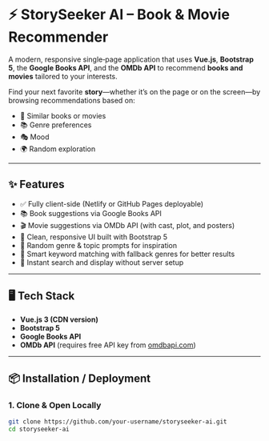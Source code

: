 # ⚡ StorySeeker AI – Book & Movie Recommender

A modern, responsive single‑page application that uses **Vue.js**, **Bootstrap 5**, the **Google Books API**, and the **OMDb API** to recommend **books and movies** tailored to your interests.

Find your next favorite **story**—whether it’s on the page or on the screen—by browsing recommendations based on:

- 🔁 Similar books or movies
- 📚 Genre preferences
- 🎭 Mood
- 🌍 Random exploration

---

## ✨ Features

- ✅ Fully client-side (Netlify or GitHub Pages deployable)
- 📚 Book suggestions via Google Books API
- 🎬 Movie suggestions via OMDb API (with cast, plot, and posters)
- 🎨 Clean, responsive UI built with Bootstrap 5
- 🔀 Random genre & topic prompts for inspiration
- 🧠 Smart keyword matching with fallback genres for better results
- 🚀 Instant search and display without server setup

---

## 🖥️ Tech Stack

- **Vue.js 3 (CDN version)**
- **Bootstrap 5**
- **Google Books API**
- **OMDb API** (requires free API key from [omdbapi.com](https://www.omdbapi.com/))

---

## 📦 Installation / Deployment

### 1. Clone & Open Locally
```bash
git clone https://github.com/your-username/storyseeker-ai.git
cd storyseeker-ai
